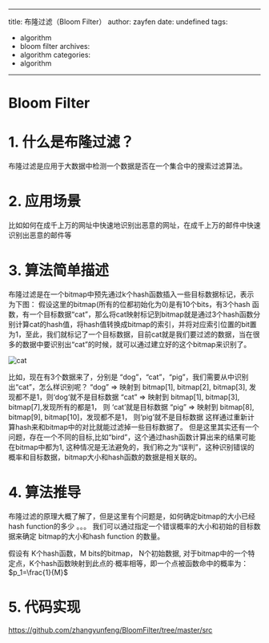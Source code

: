 ------
title: 布隆过滤（Bloom Filter）
author: zayfen
date: undefined
tags: 
 - algorithm
 - bloom filter
archives: 
 - algorithm
categories: 
 - algorithm
------
# Bloom Filter

# 1. 什么是布隆过滤？

布隆过滤是应用于大数据中检测一个数据是否在一个集合中的搜索过滤算法。

# 2. 应用场景

比如如何在成千上万的网址中快速地识别出恶意的网址，在成千上万的邮件中快速识别出恶意的邮件等

# 3. 算法简单描述

布隆过滤是在一个bitmap中预先通过k个hash函数插入一些目标数据标记，表示为下图：
假设这里的bitmap(所有的位都初始化为0)是有10个bits，有3个hash 函数，有一个目标数据“cat”，那么将cat映射标记到bitmap就是通过3个hash函数分别计算cat的hash值，将hash值转换成bitmap的索引，并将对应索引位置的bit置为1，至此，我们就标记了一个目标数据，目前cat就是我们要过滤的数据，当在很多的数据中要识别出“cat”的时候，就可以通过建立好的这个bitmap来识别了。

![cat](http://cdncontribute.geeksforgeeks.org/wp-content/uploads/cat-300x109.png)


比如，现在有3个数据来了，分别是 “dog”，“cat”，“pig”，我们需要从中识别出“cat”，怎么样识别呢？
“dog” => 映射到 bitmap[1], bitmap[2], bitmap[3], 发现都不是1，则‘dog‘就不是目标数据
“cat” => 映射到 bitmap[1], bitmap[3], bitmap[7],发现所有的都是1， 则 ‘cat’就是目标数据
“pig” => 映射到 bitmap[8], bitmap[9], bitmap[10]，发现都不是1， 则‘pig’就不是目标数据
这样通过重新计算hash来和bitmap中的对比就能过滤掉一些目标数据了。
但是这里其实还有一个问题，存在一个不同的目标,比如“bird”，这个通过hash函数计算出来的结果可能在bitmap中都为1, 这种情况是无法避免的，我们称之为“误判”，这种识别错误的概率和目标数据，bitmap大小和hash函数的数据是相关联的。

# 4. 算法推导

布隆过滤的原理大概了解了，但是这里有个问题是，如何确定bitmap的大小已经hash function的多少
。。。
我们可以通过指定一个错误概率的大小和初始的目标数据来确定 bitmap的大小和hash function 的数量。

假设有 K个hash函数，M bits的bitmap， N个初始数据, 对于bitmap中的一个特定点，K个hash函数映射到此点的·概率相等，即一个点被函数命中的概率为：
$p_1=\frac{1}{M}$




# 5. 代码实现

https://github.com/zhangyunfeng/BloomFilter/tree/master/src


